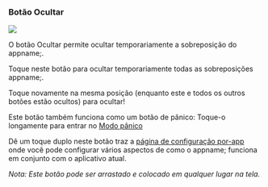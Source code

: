 <a name="button_hide"></a>
### Botão Ocultar
<div class="buttoncircle"><img  src="/buttons/ic_clear_black_24dp.png"></img></div> 

O botão Ocultar permite ocultar temporariamente a sobreposição do appname;.

Toque neste botão para ocultar temporariamente todas as sobreposições appname;.

Toque novamente na mesma posição (enquanto este e todos os outros botões estão ocultos) para ocultar!

Este botão também funciona como um botão de pânico: Toque-o longamente para entrar no [Modo pânico](/panic)


Dê um toque duplo neste botão traz a [página de configuração por-app](/setup/per-app-config/) onde você pode configurar vários aspectos de como o appname; funciona em conjunto com o aplicativo atual.


*Nota: Este botão pode ser arrastado e colocado em qualquer lugar na tela.*